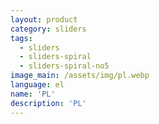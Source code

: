 ```yaml
---
layout: product
category: sliders
tags:
  - sliders
  - sliders-spiral
  - sliders-spiral-no5
image_main: /assets/img/pl.webp
language: el
name: 'PL'
description: 'PL'
---
```

